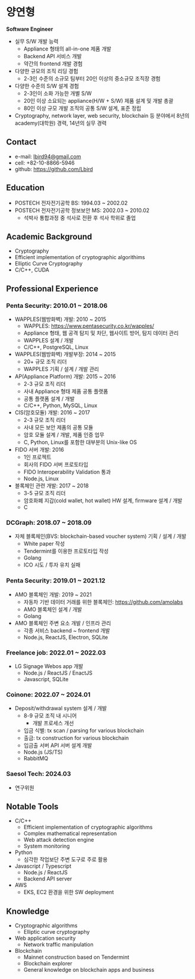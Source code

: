 # 양연형
**Software Engineer**

* 실무 S/W 개발 능력
  *	Appliance 형태의 all-in-one 제품 개발
  *	Backend API 서비스 개발
  *	약간의 frontend 개발 경험
* 다양한 규모의 조직 리딩 경험
  *	2-3인 수준의 소규모 팀부터 20인 이상의 중소규모 조직장 경험
* 다양한 수준의 S/W 설계 경험
  *	2-3인이 소화 가능한 개별 S/W
  *	20인 이상 소요되는 appliance(H/W + S/W) 제품 설계 및 개발 총괄
  * 80인 이상 규모 개발 조직의 공통 S/W 설계, 표준 정립
*	Cryptography, network layer, web security, blockchain 등 분야에서 8년의 academy(대학원) 경력, 14년의 실무 경력

## Contact
* e-mail: lbird94@gmail.com
* cell: +82-10-8866-5946
* github: https://github.com/Lbird

## Education
* POSTECH 전자전기공학 BS: 1994.03 ~ 2002.02
* POSTECH 전자전기공학 정보보안 MS: 2002.03 ~ 2010.02
  * 석박사 통합과정 중 석사로 전환 후 석사 학위로 졸업

## Academic Background
* Cryptography
* Efficient implementation of cryptographic algorithims
* Elliptic Curve Cryptography
* C/C++, CUDA

## Professional Experience
### Penta Security: 2010.01 ~ 2018.06
* WAPPLES(웹방화벽) 개발: 2010 ~ 2015
  * WAPPLES: https://www.pentasecurity.co.kr/wapples/
  * Appliance 형태, 웹 공격 탐지 및 차단, 웹사이트 방어, 탐지 데이터 관리
  * WAPPLES 설계 / 개발
  * C/C++, PostgreSQL, Linux
* WAPPLES(웹방화벽) 개발부장: 2014 ~ 2015
  * 20+ 규모 조직 리더
  * WAPPLES 기획 / 설계 / 개발 관리
* AP(Appliance Platform) 개발: 2015 ~ 2016
  * 2-3 규모 조직 리더
  * 사내 Appliance 형태 제품 공통 플랫폼
  * 공통 플랫폼 설계 / 개발
  * C/C++, Python, MySQL, Linux
* CIS(암호모듈) 개발: 2016 ~ 2017
  * 2-3 규모 조직 리더
  * 사내 모든 보안 제품의 공통 모듈
  * 암호 모듈 설계 / 개발, 제품 인증 업무
  * C, Python, Linux를 포함한 대부분의 Unix-like OS
* FIDO 서버 개발: 2016
  * 1인 프로젝트
  * 회사의 FIDO 서버 프로토타입
  * FIDO Interoperability Validation 통과
  * Node.js, Linux
* 블록체인 관련 개발: 2017 ~ 2018
  * 3-5 규모 조직 리더
  * 암호화폐 지갑(cold wallet, hot wallet) HW 설계, firmware 설계 / 개발
  * C

### DCGraph: 2018.07 ~ 2018.09
* 자체 블록체인(BVS: blockchain-based voucher system) 기획 / 설계 / 개발
  * White paper 작성
  * Tendermint를 이용한 프로토타입 작성
  * Golang
  * ICO 시도 / 투자 유치 실패

### Penta Security: 2019.01 ~ 2021.12
* AMO 블록체인 개발: 2019 ~ 2021
  * 자동차 기반 데이터 거래를 위한 블록체인: https://github.com/amolabs
  * AMO 블록체인 설계 / 개발
  * Golang
* AMO 블록체인 주변 요소 개발 / 인프라 관리
  * 각종 서비스 backend ~ frontend 개발
  * Node.js, ReactJS, Electron, SQLite

### Freelance job: 2022.01 ~ 2022.03
* LG Signage Webos app 개발
  * Node.js / ReactJS / EnactJS
  * Javascript, SQLite

### Coinone: 2022.07 ~ 2024.01
* Deposit/withdrawal system 설계 / 개발
  * 8-9 규모 조직 내 시니어
    * 개발 프로세스 개선
  * 입금 식별: tx scan / parsing for various blockchain
  * 출금: tx construction for various blockchain
  * 입금출 서버 API 서버 설계 개발
  * Node.js (JS/TS)
  * RabbitMQ

### Saesol Tech: 2024.03
* 연구위원

## Notable Tools
* C/C++
  * Efficient implementation of cryptographic algorithms
  * Complex mathematical representation
  * Web attack detection engine
  * System monitoring
* Python
  * 심각한 작업보단 주변 도구로 주로 활용
* Javascript / Typescript
  * Node.js / ReactJS
  * Backend API server
* AWS
  * EKS, EC2 환경을 위한 SW deployment

## Knowledge
* Cryptographic algorithms
  * Elliptic curve cryptography
* Web application security
  * Network traffic manipulation
* Blockchain
  * Mainnet construction based on Tendermint
  * Blockchain explorer
  * General knowledge on blockchain apps and business
